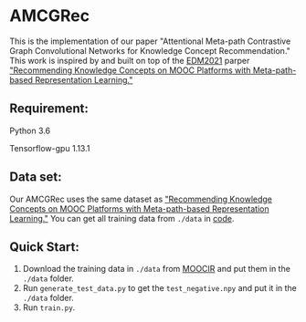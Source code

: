 # AMCGRec
This is the implementation of our paper "Attentional Meta-path Contrastive Graph Convolutional Networks for Knowledge Concept Recommendation."
This work is inspired by and built on top of the [EDM2021](https://educationaldatamining.org/edm2021/) parper ["Recommending Knowledge Concepts on MOOC Platforms with Meta-path-based Representation Learning."](https://parklize.github.io/publications/EDM2021.pdf)
## Requirement:
Python 3.6

Tensorflow-gpu 1.13.1


## Data set:
Our AMCGRec uses the same dataset as ["Recommending Knowledge Concepts on MOOC Platforms with Meta-path-based Representation Learning."](https://parklize.github.io/publications/EDM2021.pdf) You can get all training data from `./data` in [code](https://github.com/parklize/kgc-rec).

## Quick Start:
1. Download the training data in `./data` from [MOOCIR](https://github.com/parklize/kgc-rec) and put them in the `./data` folder.
2. Run `generate_test_data.py` to get the `test_negative.npy` and put it in the `./data` folder.
3. Run `train.py`.

